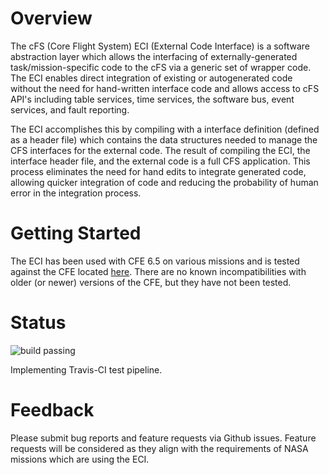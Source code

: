 # Overview

The cFS (Core Flight System) ECI (External Code Interface) is a software abstraction layer which allows the interfacing of externally-generated task/mission-specific code to the cFS via a generic set of wrapper code. The ECI enables direct integration of existing or autogenerated code without the need for hand-written interface code and allows access to cFS API's including table services, time services, the software bus, event services, and fault reporting. 

The ECI accomplishes this by compiling with a interface definition (defined as a header file) which contains the data structures needed to manage the CFS interfaces for the external code. The result of compiling the ECI, the interface header file, and the external code is a full CFS application. This process eliminates the need for hand edits to integrate generated code, allowing quicker integration of code and reducing the probability of human error in the integration process.

# Getting Started

The ECI has been used with CFE 6.5 on various missions and is tested against the CFE located [here](https://github.com/nasa/cFE). There are no known incompatibilities with older (or newer) versions of the CFE, but they have not been tested.

# Status

![build passing](https://travis-ci.com/nasa/ECI.svg?branch=master)

Implementing Travis-CI test pipeline.

# Feedback

Please submit bug reports and feature requests via Github issues. Feature requests will be considered as they align with the requirements of NASA missions which are using the ECI.